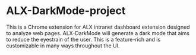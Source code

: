 # ALX-DarkMode-project
This is a Chrome extension for ALX intranet dashboard  extension designed to analyze web pages. ALX-DarkMode will generate a dark mode that aims to reduce the eyestrain of the user. This is a feature-rich and is customizable in many ways throughout the UI.


